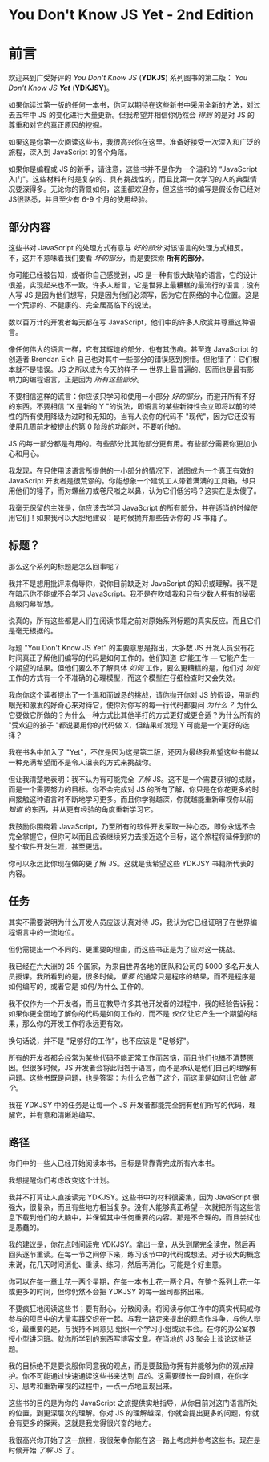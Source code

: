 # You Don't Know JS Yet - 2nd Edition
# 前言

欢迎来到广受好评的  *You Don't Know JS* (**YDKJS**) 系列图书的第二版： *You Don't Know JS **Yet*** (**YDKJSY**)。

如果你读过第一版的任何一本书，你可以期待在这些新书中采用全新的方法，对过去五年中 JS 的变化进行大量更新。但我希望并相信你仍然会 *得到* 的是对 JS 的尊重和对它的真正原因的挖掘。

如果这是你第一次阅读这些书，我很高兴你在这里。准备好接受一次深入和广泛的旅程，深入到 JavaScript 的各个角落。

如果你是编程或 JS 的新手，请注意，这些书并不是作为一个温和的 “JavaScript 入门"。这些材料有时是复杂的、具有挑战性的，而且比第一次学习的人的典型情况要深得多。无论你的背景如何，这里都欢迎你，但这些书的编写是假设你已经对JS很熟悉，并且至少有 6-9 个月的使用经验。

## 部分内容

这些书对 JavaScript 的处理方式有意与 *好的部分* 对该语言的处理方式相反。不，这并不意味着我们要看 *坏的部分*，而是要探索 **所有的部分**。

你可能已经被告知，或者你自己感觉到，JS 是一种有很大缺陷的语言，它的设计很差，实现起来也不一致。许多人断言，它是世界上最糟糕的最流行的语言；没有人写 JS 是因为他们想写，只是因为他们必须写，因为它在网络的中心位置。这是一个荒谬的、不健康的、完全居高临下的说法。

数以百万计的开发者每天都在写 JavaScript，他们中的许多人欣赏并尊重这种语言。

像任何伟大的语言一样，它有其辉煌的部分，也有其伤痕。甚至连 JavaScript 的创造者 Brendan Eich 自己也对其中一些部分的错误感到惋惜。但他错了：它们根本就不是错误。JS 之所以成为今天的样子 — 世界上最普遍的、因而也是最有影响力的编程语言，正是因为 *所有这些部分*。

不要相信这样的谎言：你应该只学习和使用一小部分 *好的部分*，而避开所有不好的东西。不要相信 “X 是新的 Y "的说法，即语言的某些新特性会立即将以前的特性的所有使用降级为过时和无知的。当有人说你的代码不 "现代"，因为它还没有使用几周前才被提出的第 0 阶段的功能时，不要听他的。

JS 的每一部分都是有用的。有些部分比其他部分更有用。有些部分需要你更加小心和用心。

我发现，在只使用该语言所提供的一小部分的情况下，试图成为一个真正有效的 JavaScript 开发者是很荒谬的。你能想象一个建筑工人带着满满的工具箱，却只用他们的锤子，而对螺丝刀或卷尺嗤之以鼻，认为它们低劣吗？这实在是太傻了。

我毫无保留的主张是，你应该去学习 JavaScript 的所有部分，并在适当的时候使用它们！如果我可以大胆地建议：是时候抛弃那些告诉你的 JS 书籍了。

## 标题？

那么这个系列的标题是怎么回事呢？

我并不是想用批评来侮辱你，说你目前缺乏对 JavaScript 的知识或理解。我不是在暗示你不能或不会学习 JavaScript。我不是在吹嘘我和只有少数人拥有的秘密高级内幕智慧。

说真的，所有这些都是人们在阅读书籍之前对原始系列标题的真实反应。而且它们是毫无根据的。

标题 "You Don't Know JS Yet” 的主要意思是指出，大多数 JS 开发人员没有花时间真正了解他们编写的代码是如何工作的。他们知道 *它* 能工作 — 它能产生一个期望的结果。但他们要么不了解具体 *如何* 工作，要么更糟糕的是，他们对 *如何* 工作的方式有一个不准确的心理模型，而这个模型在仔细检查时又会失效。

我向你这个读者提出了一个温和而诚恳的挑战，请你抛开你对 JS 的假设，用新的眼光和激发的好奇心来对待它，使你对你写的每一行代码都要问 *为什么？* 为什么它要做它所做的？为什么一种方式比其他半打的方式更好或更合适？为什么所有的 "受欢迎的孩子 "都说要用你的代码做 X，但结果却发现 Y 可能是一个更好的选择？

我在书名中加入了 "Yet"，不仅是因为这是第二版，还因为最终我希望这些书能以一种充满希望而不是令人沮丧的方式来挑战你。

但让我清楚地表明：我不认为有可能完全 *了解* JS。这不是一个需要获得的成就，而是一个需要努力的目标。你不会完成对 JS 的所有了解，你只是在你花更多的时间接触这种语言时不断地学习更多。而且你学得越深，你就越能重新审视你以前 *知道* 的东西，并从更有经验的角度重新学习它。

我鼓励你围绕着 JavaScript，乃至所有的软件开发采取一种心态，即你永远不会完全掌握它，但你可以而且应该继续努力去接近这个目标，这个旅程将延伸到你的整个软件开发生涯，甚至更远。

你可以永远比你现在做的更了解 JS。这就是我希望这些 YDKJSY 书籍所代表的内容。

## 任务

其实不需要说明为什么开发人员应该认真对待 JS，我认为它已经证明了在世界编程语言中的一流地位。

但仍需提出一个不同的、更重要的理由，而这些书正是为了应对这一挑战。

我已经在六大洲的 25 个国家，为来自世界各地的团队和公司的 5000 多名开发人员授课。我所看到的是，很多时候，*重要* 的通常只是程序的结果，而不是程序是如何编写的，或者它是 如何/为什么 工作的。

我不仅作为一个开发者，而且在教导许多其他开发者的过程中，我的经验告诉我：如果你更全面地了解你的代码是如何工作的，而不是 *仅仅* 让它产生一个期望的结果，那么你的开发工作将永远更有效。

换句话说，并不是 "足够好的工作”，也不应该是 "足够好"。

所有的开发者都会经常为某些代码不能正常工作而苦恼，而且他们也搞不清楚原因。但很多时候，JS 开发者会将此归咎于语言，而不是承认是他们自己的理解有问题。这些书既是问题，也是答案：为什么它做了*这个*，而这里是如何让它做 *那个*。

我在 YDKJSY 中的任务是让每一个 JS 开发者都能完全拥有他们所写的代码，理解它，并有意和清晰地编写。

## 路径

你们中的一些人已经开始阅读本书，目标是背靠背完成所有六本书。

我想提醒你们考虑改变这个计划。

我并不打算让人直接读完 YDKJSY。这些书中的材料很密集，因为 JavaScript 很强大，很复杂，而且有些地方相当复杂。没有人能够真正希望一次就把所有这些信息下载到他们的大脑中，并保留其中任何重要的内容。那是不合理的，而且尝试也是愚蠢的。

我的建议是，你花点时间读完 YDKJSY。拿出一章，从头到尾完全读完，然后再回头逐节重读。在每一节之间停下来，练习该节中的代码或想法。对于较大的概念来说，花几天时间消化、重读、练习，然后再消化，可能是个好主意。

你可以在每一章上花一两个星期，在每一本书上花一两个月，在整个系列上花一年或更多的时间，但你仍然不会把 YDKJSY 的每一盎司都挤出来。

不要疯狂地阅读这些书；要有耐心，分散阅读。将阅读与你工作中的真实代码或你参与的项目中的大量实践交织在一起。与我一路走来提出的观点作斗争，与他人辩论，最重要的是，与我持不同意见 组织一个学习小组或读书会。在你的办公室教授小型讲习班。就你所学到的东西写博客文章。在当地的 JS 聚会上谈论这些话题。

我的目标绝不是要说服你同意我的观点，而是要鼓励你拥有并能够为你的观点辩护。你不可能通过快速通读这些书来达到 *目的*。这需要很长一段时间，在你学习、思考和重新审视的过程中，一点一点地显现出来。

这些书的目的是为你的 JavaScript 之旅提供实地指导，从你目前对这门语言所处的位置，到更深层次的理解。你对 JS 的理解越深，你就会提出更多的问题，你就会有更多的探索。这就是我觉得很兴奋的地方。

我很高兴你开始了这一旅程，我很荣幸你能在这一路上考虑并参考这些书。现在是时候开始 *了解 JS* 了。
